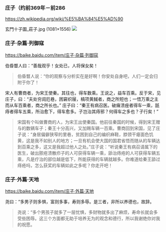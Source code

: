 ### 庄子（约前369年－前286
https://zh.wikipedia.org/wiki/%E5%BA%84%E5%AD%90

玄門十子圖_莊子.jpg (1081×1556)
<img src="https://upload.wikimedia.org/wikipedia/commons/d/d4/%E7%8E%84%E9%96%80%E5%8D%81%E5%AD%90%E5%9C%96_%E8%8E%8A%E5%AD%90.jpg">

### 庄子·杂篇·列御寇
https://baike.baidu.com/item/庄子·杂篇·列御寇

伯昏瞀人曰：“善哉观乎！女处已，人将保女矣！
>伯昏瞀人说：“你的观察与分析实在是好啊！你安处自身吧，人们一定会归附于你了！

宋人有曹商者，为宋王使秦。其往也，得车数乘。王说之，益车百乘。反于宋，见庄子，曰：“夫处穷闾厄巷，困窘织屦，槁项黄馘者，商之所短也；一悟万乘之主而从车百乘者，商之所长也。”
庄子曰：“秦王有病召医。破癕溃痤者得车一乘，舐痔者得车五乘，所治愈下，得车愈多。子岂治其痔邪？何得车之多也？子行矣！”
>宋国有个叫做曹商的人，为宋王出使秦国。他前往秦国的时候，得到宋王赠与的数辆车子；秦王十分高兴，又加赐车辆一百乘。曹商回到宋国，见了庄子说：“身居偏僻狭窄的里巷，贫困到自己的编织麻鞋，脖颈干瘪面色饥黄，这是我不如别人的地方；一旦有机会使大国的国君省悟而随从的车辆达到百乘之多，这又是我超过他人之处。”庄子说：“听说秦王有病召请属下的医生，破出脓疮溃散疖子的人可获得车辆一乘，舔治痔疮的人可获得车辆五乘，凡是疗治的部位越是低下，所能获得的车辆就越多。你难道给秦王舔过痔疮吗，怎么获奖的车辆如此之多呢？你走开吧！

### 庄子·外篇·天地
https://baike.baidu.com/item/庄子·外篇·天地

尧曰：“多男子则多惧，富则多事，寿则多辱。是三者，非所以养德也，故辞。
>尧说：“多个男孩子就多了一层忧惧，多财物就多出了麻烦，寿命长就会多受些困辱。这三个方面都无助于培养无为的观念和德行，所以我谢绝你对我的祝愿。
